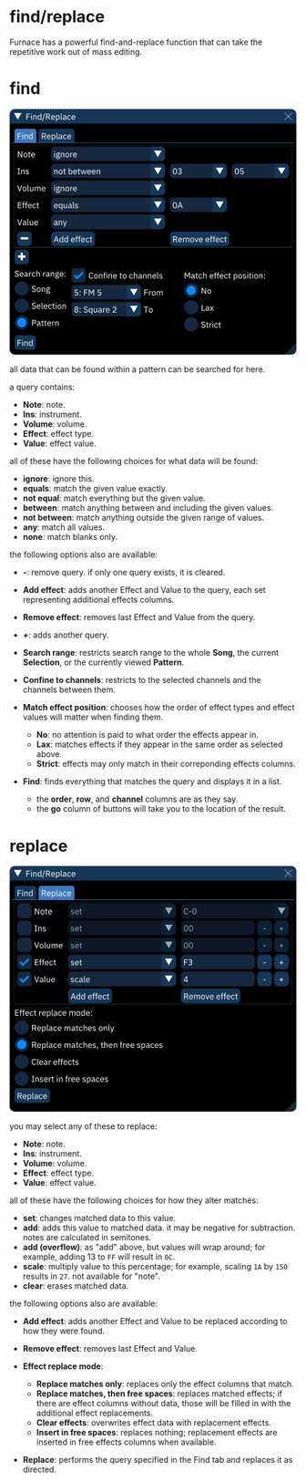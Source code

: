 # find/replace

Furnace has a powerful find-and-replace function that can take the repetitive work out of mass editing.

# find

![find dialog](find-find.png)

all data that can be found within a pattern can be searched for here.

a query contains:

- **Note**: note.
- **Ins**: instrument.
- **Volume**: volume.
- **Effect**: effect type.
- **Value**: effect value.

all of these have the following choices for what data will be found:

- **ignore**: ignore this.
- **equals**: match the given value exactly.
- **not equal**: match everything but the given value.
- **between**: match anything between and including the given values.
- **not between**: match anything outside the given range of values.
- **any**: match all values.
- **none**: match blanks only.

the following options also are available:

- **-**: remove query. if only one query exists, it is cleared.
- **Add effect**: adds another Effect and Value to the query, each set representing additional effects columns.
- **Remove effect**: removes last Effect and Value from the query.
- **+**: adds another query.

- **Search range**: restricts search range to the whole **Song**, the current **Selection**, or the currently viewed **Pattern**.
- **Confine to channels**: restricts to the selected channels and the channels between them.
- **Match effect position**: chooses how the order of effect types and effect values will matter when finding them.
  - **No**: no attention is paid to what order the effects appear in.
  - **Lax**: matches effects if they appear in the same order as selected above.
  - **Strict**: effects may only match in their correponding effects columns.

- **Find**: finds everything that matches the query and displays it in a list.
  - the **order**, **row**, and **channel** columns are as they say.
  - the **go** column of buttons will take you to the location of the result.

# replace

![replace dialog](find-replace.png)

you may select any of these to replace:

- **Note**: note.
- **Ins**: instrument.
- **Volume**: volume.
- **Effect**: effect type.
- **Value**: effect value.

all of these have the following choices for how they alter matches:

- **set**: changes matched data to this value.
- **add**: adds this value to matched data. it may be negative for subtraction. notes are calculated in semitones.
- **add (overflow)**: as "add" above, but values will wrap around; for example, adding 13 to `FF` will result in `0C`.
- **scale**: multiply value to this percentage; for example, scaling `1A` by `150` results in `27`. not available for "note".
- **clear**: erases matched data.

the following options also are available:

- **Add effect**: adds another Effect and Value to be replaced according to how they were found.
- **Remove effect**: removes last Effect and Value.
- **Effect replace mode**:
  - **Replace matches only**: replaces only the effect columns that match.
  - **Replace matches, then free spaces**: replaces matched effects; if there are effect columns without data, those will be filled in with the additional effect replacements.
  - **Clear effects**: overwrites effect data with replacement effects.
  - **Insert in free spaces**: replaces nothing; replacement effects are inserted in free effects columns when available.

- **Replace**: performs the query specified in the Find tab and replaces it as directed.
